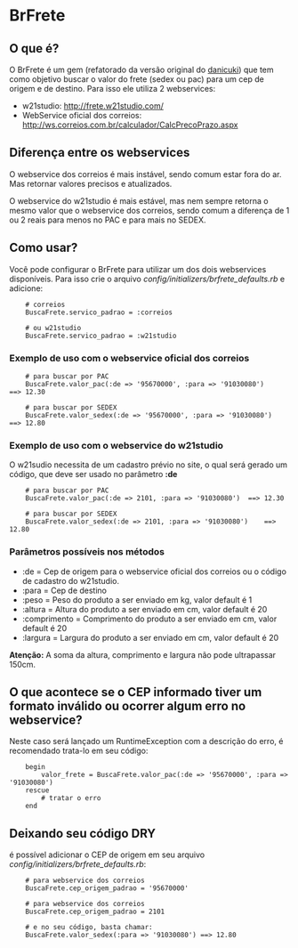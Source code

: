 # BrFrete

## O que é?

O BrFrete é um gem (refatorado da versão original do [danicuki](http://github.com/danicuki/brazilian-rails)) que tem como objetivo buscar o valor do frete (sedex ou pac) para um cep de origem e de destino. Para isso ele utiliza 2 webservices:

* w21studio: http://frete.w21studio.com/
* WebService oficial dos correios: http://ws.correios.com.br/calculador/CalcPrecoPrazo.aspx

## Diferença entre os webservices

O webservice dos correios é mais instável, sendo comum estar fora do ar. Mas retornar valores precisos e atualizados.

O webservice do w21studio é mais estável, mas nem sempre retorna o mesmo valor que o webservice dos correios, sendo comum a diferença de 1 ou 2 reais para menos no PAC e para mais no SEDEX.

## Como usar?

Você pode configurar o BrFrete para utilizar um dos dois webservices disponíveis. Para isso crie o arquivo *config/initializers/brfrete_defaults.rb* e adicione:
		
		# correios
		BuscaFrete.servico_padrao = :correios

		# ou w21studio
		BuscaFrete.servico_padrao = :w21studio

### Exemplo de uso com o webservice oficial dos correios

		# para buscar por PAC
		BuscaFrete.valor_pac(:de => '95670000', :para => '91030080')	==> 12.30
		
		# para buscar por SEDEX
		BuscaFrete.valor_sedex(:de => '95670000', :para => '91030080')	==> 12.80
		
### Exemplo de uso com o webservice do w21studio

O w21sudio necessita de um cadastro prévio no site, o qual será gerado um código, que deve ser usado no parâmetro **:de**

		# para buscar por PAC
		BuscaFrete.valor_pac(:de => 2101, :para => '91030080')	==> 12.30

		# para buscar por SEDEX
		BuscaFrete.valor_sedex(:de => 2101, :para => '91030080')	==> 12.80

### Parâmetros possíveis nos métodos

* :de = Cep de origem para o webservice oficial dos correios ou o código de cadastro do w21studio. 
* :para = Cep de destino
* :peso = Peso do produto a ser enviado em kg, valor default é 1
* :altura = Altura do produto a ser enviado em cm, valor default é 20
* :comprimento = Comprimento do produto a ser enviado em cm, valor default é 20
* :largura = Largura do produto a ser enviado em cm, valor default é 20

**Atenção:** A soma da altura, comprimento e largura não pode ultrapassar 150cm.

## O que acontece se o CEP informado tiver um formato inválido ou ocorrer algum erro no webservice?

Neste caso será lançado um RuntimeException com a descrição do erro, é recomendado trata-lo em seu código:

		begin
			valor_frete = BuscaFrete.valor_pac(:de => '95670000', :para => '91030080')
		rescue
			# tratar o erro
		end
		
## Deixando seu código DRY

é possível adicionar o CEP de origem em seu arquivo *config/initializers/brfrete_defaults.rb*:

		# para webservice dos correios
		BuscaFrete.cep_origem_padrao = '95670000'
		
		# para webservice dos correios
		BuscaFrete.cep_origem_padrao = 2101
		
		# e no seu código, basta chamar:
		BuscaFrete.valor_sedex(:para => '91030080')	==> 12.80